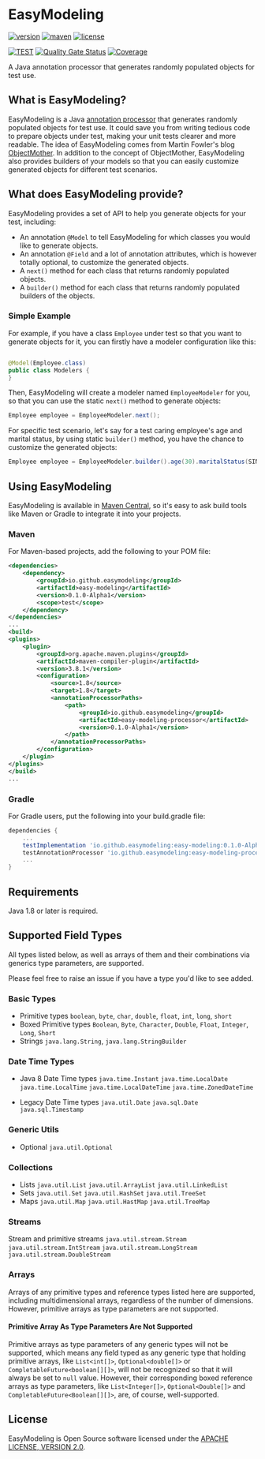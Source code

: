 # EasyModeling

[![version][release-badge]][release-link]
[![maven][maven-badge]][search-maven]
[![license][license-badge]][license-2.0]

[![TEST][test-badge]][test-link]
[![Quality Gate Status][sonar-badge]][sonar-link]
[![Coverage][coverage-badge]][coverage-link]

A Java annotation processor that generates randomly populated objects for test use.

[release-badge]: https://img.shields.io/github/v/release/easymodeling/easy-modeling?color=informational&include_prereleases&label=latest%20release

[release-link]: https://github.com/easymodeling/easy-modeling/releases

[maven-badge]: https://img.shields.io/maven-central/v/io.github.easymodeling/easy-modeling?color=green

[license-badge]: https://img.shields.io/github/license/easymodeling/easy-modeling?color=yellow

[test-badge]: https://github.com/easymodeling/easy-modeling/actions/workflows/test.yml/badge.svg?branch=master

[test-link]: https://github.com/easymodeling/easy-modeling/actions/workflows/test.yml

[sonar-badge]: https://sonarcloud.io/api/project_badges/measure?project=easymodeling_easy-modeling&metric=alert_status

[sonar-link]: https://sonarcloud.io/summary/new_code?id=easymodeling_easy-modeling

[coverage-badge]: https://sonarcloud.io/api/project_badges/measure?project=easymodeling_easy-modeling&metric=coverage

[coverage-link]: https://sonarcloud.io/summary/overall?id=easymodeling_easy-modeling

## What is EasyModeling?

EasyModeling is a Java [annotation processor][java-atp-link] that generates randomly populated objects for test use. It
could save you from writing tedious code to prepare objects under test, making your unit tests clearer and more
readable. The idea of EasyModeling comes from Martin Fowler's blog [ObjectMother][object-mother-link]. In addition to
the concept of ObjectMother, EasyModeling also provides builders of your models so that you can easily customize
generated objects for different test scenarios.

[java-atp-link]: https://docs.oracle.com/javase/6/docs/technotes/guides/apt/index.html

[object-mother-link]: https://martinfowler.com/bliki/ObjectMother.html

## What does EasyModeling provide?

EasyModeling provides a set of API to help you generate objects for your test, including:

- An annotation ```@Model``` to tell EasyModeling for which classes you would like to generate objects.
- An annotation ```@Field``` and a lot of annotation attributes, which is however totally optional, to customize the
  generated objects.
- A ```next()``` method for each class that returns randomly populated objects.
- A ```builder()``` method for each class that returns randomly populated builders of the objects.

### Simple Example

For example, if you have a class ```Employee``` under test so that you want to generate objects for it, you can firstly
have a modeler configuration like this:

```java

@Model(Employee.class)
public class Modelers {
}
```

Then, EasyModeling will create a modeler named ```EmployeeModeler``` for you, so that you can use the
static ```next()``` method to generate objects:

[//]: # (@formatter:off)
```java
Employee employee = EmployeeModeler.next();
```
[//]: # (@formatter:on)

For specific test scenario, let's say for a test caring employee's age and marital status, by using
static ```builder()``` method, you have the chance to customize the generated objects:

[//]: # (@formatter:off)
```java
Employee employee = EmployeeModeler.builder().age(30).maritalStatus(SINGLE).build();
```
[//]: # (@formatter:on)

## Using EasyModeling

EasyModeling is available in [Maven Central][search-maven], so it's easy to ask build tools like Maven or Gradle to
integrate it into your projects.

[search-maven]: https://search.maven.org/search?q=g:io.github.easymodeling

### Maven

For Maven-based projects, add the following to your POM file:

[//]: # (@formatter:off)
```xml
<dependencies>
    <dependency>
        <groupId>io.github.easymodeling</groupId>
        <artifactId>easy-modeling</artifactId>
        <version>0.1.0-Alpha1</version>
        <scope>test</scope>
    </dependency>
</dependencies>
...
<build>
<plugins>
    <plugin>
        <groupId>org.apache.maven.plugins</groupId>
        <artifactId>maven-compiler-plugin</artifactId>
        <version>3.8.1</version>
        <configuration>
            <source>1.8</source>
            <target>1.8</target>
            <annotationProcessorPaths>
                <path>
                    <groupId>io.github.easymodeling</groupId>
                    <artifactId>easy-modeling-processor</artifactId>
                    <version>0.1.0-Alpha1</version>
                </path>
            </annotationProcessorPaths>
        </configuration>
    </plugin>
</plugins>
</build>
...
```
[//]: # (@formatter:on)

### Gradle

For Gradle users, put the following into your build.gradle file:

[//]: # (@formatter:off)
```groovy
dependencies {
    ...
    testImplementation 'io.github.easymodeling:easy-modeling:0.1.0-Alpha1'
    testAnnotationProcessor 'io.github.easymodeling:easy-modeling-processor:0.1.0-Alpha1'
    ...
}
```
[//]: # (@formatter:on)

## Requirements

Java 1.8 or later is required.

## Supported Field Types

All types listed below, as well as arrays of them and their combinations via generics type parameters, are supported.

Please feel free to raise an issue if you have a type you'd like to see added.

### Basic Types

- Primitive types `boolean`, `byte`, `char`, `double`, `float`, `int`, `long`, `short`
- Boxed Primitive types `Boolean`, `Byte`, `Character`, `Double`, `Float`, `Integer`, `Long`, `Short`
- Strings `java.lang.String`, `java.lang.StringBuilder`

### Date Time Types

- Java 8 Date Time types `java.time.Instant` `java.time.LocalDate` `java.time.LocalTime`
  `java.time.LocalDateTime` `java.time.ZonedDateTime`

- Legacy Date Time types `java.util.Date` `java.sql.Date` `java.sql.Timestamp`

### Generic Utils

- Optional `java.util.Optional`

### Collections

- Lists `java.util.List` `java.util.ArrayList` `java.util.LinkedList`
- Sets  `java.util.Set` `java.util.HashSet` `java.util.TreeSet`
- Maps  `java.util.Map` `java.util.HastMap` `java.util.TreeMap`

### Streams

Stream and primitive streams `java.util.stream.Stream` `java.util.stream.IntStream`
`java.util.stream.LongStream` `java.util.stream.DoubleStream`

### Arrays

Arrays of any primitive types and reference types listed here are supported, including multidimensional arrays,
regardless of the number of dimensions. However, primitive arrays as type parameters are not supported.

#### Primitive Array As Type Parameters Are Not Supported

Primitive arrays as type parameters of any generic types will not be supported, which means any field typed as any
generic type that holding primitive arrays, like `List<int[]>`, `Optional<double[]>`
or `CompletableFuture<boolean[][]>`, will not be recognized so that it will always be set to `null` value. However,
their corresponding boxed reference arrays as type parameters, like `List<Integer[]>`, `Optional<Double[]>`
and `CompletableFuture<Boolean[][]>`, are, of course, well-supported.

## License

EasyModeling is Open Source software licensed under the [APACHE LICENSE, VERSION 2.0][license-2.0].

[license-2.0]: https://www.apache.org/licenses/LICENSE-2.0.html
